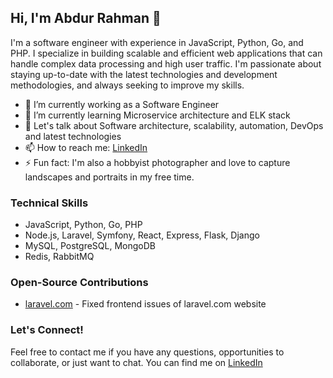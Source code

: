 ## Hi, I'm Abdur Rahman 👋

I'm a software engineer with experience in JavaScript, Python, Go, and PHP. I specialize in building scalable and efficient web applications that can handle complex data processing and high user traffic. I'm passionate about staying up-to-date with the latest technologies and development methodologies, and always seeking to improve my skills.

- 🔭 I’m currently working as a Software Engineer
- 🌱 I’m currently learning Microservice architecture and ELK stack
- 💬 Let's talk about Software architecture, scalability, automation, DevOps and latest technologies
- 📫 How to reach me: [LinkedIn](https://www.linkedin.com/in/abdurrahmanriyad/)
- ⚡ Fun fact: I'm also a hobbyist photographer and love to capture landscapes and portraits in my free time.

### Technical Skills

- JavaScript, Python, Go, PHP
- Node.js, Laravel, Symfony, React, Express, Flask, Django
- MySQL, PostgreSQL, MongoDB
- Redis, RabbitMQ

### Open-Source Contributions

- [laravel.com](https://github.com/laravel/laravel.com) - Fixed frontend issues of laravel.com website

### Let's Connect!

Feel free to contact me if you have any questions, opportunities to collaborate, or just want to chat. You can find me on [LinkedIn](https://www.linkedin.com/in/abdurrahmanriyad/)
